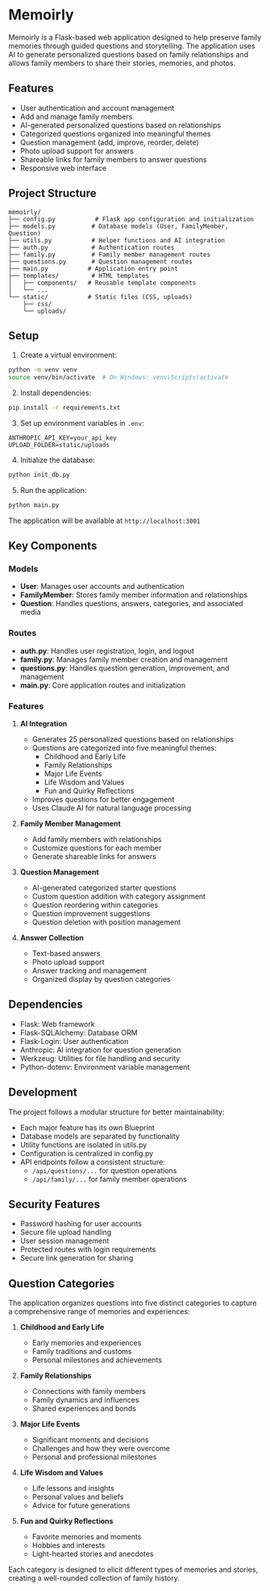 # Memoirly

Memoirly is a Flask-based web application designed to help preserve family memories through guided questions and storytelling. The application uses AI to generate personalized questions based on family relationships and allows family members to share their stories, memories, and photos.

## Features

- User authentication and account management
- Add and manage family members
- AI-generated personalized questions based on relationships
- Categorized questions organized into meaningful themes
- Question management (add, improve, reorder, delete)
- Photo upload support for answers
- Shareable links for family members to answer questions
- Responsive web interface

## Project Structure

```
memoirly/
├── config.py           # Flask app configuration and initialization
├── models.py          # Database models (User, FamilyMember, Question)
├── utils.py           # Helper functions and AI integration
├── auth.py            # Authentication routes
├── family.py          # Family member management routes
├── questions.py       # Question management routes
├── main.py           # Application entry point
├── templates/         # HTML templates
│   ├── components/   # Reusable template components
│   └── ...
└── static/           # Static files (CSS, uploads)
    ├── css/
    └── uploads/
```

## Setup

1. Create a virtual environment:
```bash
python -m venv venv
source venv/bin/activate  # On Windows: venv\Scripts\activate
```

2. Install dependencies:
```bash
pip install -r requirements.txt
```

3. Set up environment variables in `.env`:
```
ANTHROPIC_API_KEY=your_api_key
UPLOAD_FOLDER=static/uploads
```

4. Initialize the database:
```bash
python init_db.py
```

5. Run the application:
```bash
python main.py
```

The application will be available at `http://localhost:3001`

## Key Components

### Models

- **User**: Manages user accounts and authentication
- **FamilyMember**: Stores family member information and relationships
- **Question**: Handles questions, answers, categories, and associated media

### Routes

- **auth.py**: Handles user registration, login, and logout
- **family.py**: Manages family member creation and management
- **questions.py**: Handles question generation, improvement, and management
- **main.py**: Core application routes and initialization

### Features

1. **AI Integration**
   - Generates 25 personalized questions based on relationships
   - Questions are categorized into five meaningful themes:
     * Childhood and Early Life
     * Family Relationships
     * Major Life Events
     * Life Wisdom and Values
     * Fun and Quirky Reflections
   - Improves questions for better engagement
   - Uses Claude AI for natural language processing

2. **Family Member Management**
   - Add family members with relationships
   - Customize questions for each member
   - Generate shareable links for answers

3. **Question Management**
   - AI-generated categorized starter questions
   - Custom question addition with category assignment
   - Question reordering within categories
   - Question improvement suggestions
   - Question deletion with position management

4. **Answer Collection**
   - Text-based answers
   - Photo upload support
   - Answer tracking and management
   - Organized display by question categories

## Dependencies

- Flask: Web framework
- Flask-SQLAlchemy: Database ORM
- Flask-Login: User authentication
- Anthropic: AI integration for question generation
- Werkzeug: Utilities for file handling and security
- Python-dotenv: Environment variable management

## Development

The project follows a modular structure for better maintainability:

- Each major feature has its own Blueprint
- Database models are separated by functionality
- Utility functions are isolated in utils.py
- Configuration is centralized in config.py
- API endpoints follow a consistent structure:
  * `/api/questions/...` for question operations
  * `/api/family/...` for family member operations

## Security Features

- Password hashing for user accounts
- Secure file upload handling
- User session management
- Protected routes with login requirements
- Secure link generation for sharing

## Question Categories

The application organizes questions into five distinct categories to capture a comprehensive range of memories and experiences:

1. **Childhood and Early Life**
   - Early memories and experiences
   - Family traditions and customs
   - Personal milestones and achievements

2. **Family Relationships**
   - Connections with family members
   - Family dynamics and influences
   - Shared experiences and bonds

3. **Major Life Events**
   - Significant moments and decisions
   - Challenges and how they were overcome
   - Personal and professional milestones

4. **Life Wisdom and Values**
   - Life lessons and insights
   - Personal values and beliefs
   - Advice for future generations

5. **Fun and Quirky Reflections**
   - Favorite memories and moments
   - Hobbies and interests
   - Light-hearted stories and anecdotes

Each category is designed to elicit different types of memories and stories, creating a well-rounded collection of family history.
